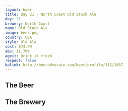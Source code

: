 ```yaml
---
layout: beer
title: Day 21 - North Coast Old Stock Ale
day: 21
brewery: North Coast
name: Old Stock Ale
image: beer.png
country: USA
style: Old Ale
cost: $74.99
abv: 11.70%
ageit: Drink it fresh
respect: false
balink: http://beeradvocate.com/beer/profile/112/1867
---
```

## The Beer

## The Brewery


